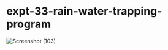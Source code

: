 # expt-33-rain-water-trapping-program
![Screenshot (103)](https://github.com/DikshaMeena03/expt-33-rain-water-trapping-program/assets/148327414/10503f3d-9653-4a80-8539-7128966f0af8)
